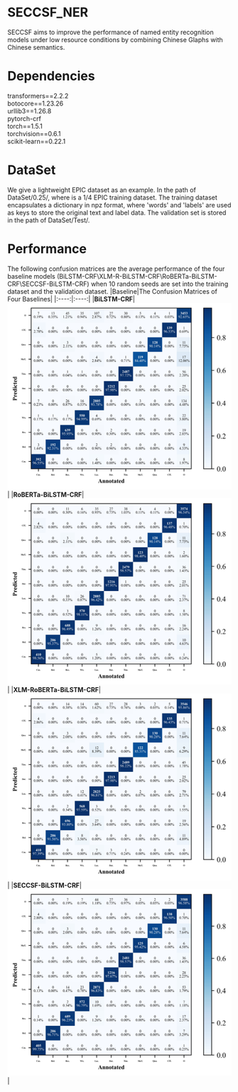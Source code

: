 # SECCSF_NER
SECCSF aims to improve the performance of named entity recognition models under low resource conditions by combining Chinese Glaphs with Chinese semantics.
# Dependencies
transformers==2.2.2  
botocore==1.23.26  
urllib3==1.26.8  
pytorch-crf  
torch==1.5.1  
torchvision==0.6.1  
scikit-learn==0.22.1  
# DataSet
We give a lightweight EPIC dataset as an example. In the path of DataSet/0.25/, where is a 1/4 EPIC training dataset. The training dataset encapsulates a dictionary in npz format, where 'words' and 'labels' are used as keys to store the original text and label data. The validation set is stored in the path of DataSet/Test/.
# Performance
The following confusion matrices are the average performance of the four baseline models (BiLSTM-CRF\XLM-R-BiLSTM-CRF\RoBERTa-BiLSTM-CRF\SECCSF-BiLSTM-CRF) when 10 random seeds are  set into the training dataset and the validation dataset.
|Baseline|The Confusion Matrices of Four Baselines|
|:----:|:----:|
|**BiLSTM-CRF**|![BiLSTM-CRF](https://github.com/tinyyhorm/SECCSF_NER/blob/main/DataSet/Results/BiLSTM-CRF.jpg)|
|**RoBERTa-BiLSTM-CRF**|![RoBERTa-BiLSTM-CRF](https://github.com/tinyyhorm/SECCSF_NER/blob/main/DataSet/Results/RoBERTa-BiLSTM-CRF.jpg)|
|**XLM-RoBERTa-BiLSTM-CRF**|![XLM-R-BiLSTM-CRF](https://github.com/tinyyhorm/SECCSF_NER/blob/main/DataSet/Results/XLM-R-BiLSTM-CRF.jpg)|
|**SECCSF-BiLSTM-CRF**|![SECCSF-BiLSTM-CRF](https://github.com/tinyyhorm/SECCSF_NER/blob/main/DataSet/Results/SECCSF-BiLSTM-CRF.jpg)|
